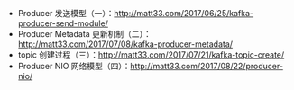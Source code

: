 - Producer 发送模型（一）：http://matt33.com/2017/06/25/kafka-producer-send-module/
- Producer Metadata 更新机制（二）：http://matt33.com/2017/07/08/kafka-producer-metadata/
- topic 创建过程（三）：http://matt33.com/2017/07/21/kafka-topic-create/
- Producer NIO 网络模型（四）：http://matt33.com/2017/08/22/producer-nio/